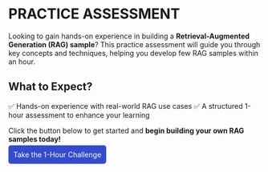 # PRACTICE ASSESSMENT

Looking to gain hands-on experience in building a **Retrieval-Augmented Generation (RAG) sample**? This practice assessment will guide you through key concepts and techniques, helping you develop few RAG samples within an hour.

## What to Expect?

✅ Hands-on experience with real-world RAG use cases
✅ A structured 1-hour assessment to enhance your learning

Click the button below to get started and **begin building your own RAG samples today!**

<a href="https://app.soulhq.ai/" style="padding: 10px; background-color: #364BC9; color: white; text-decoration: none; border-radius: 5px;"> Take the 1-Hour Challenge </a>